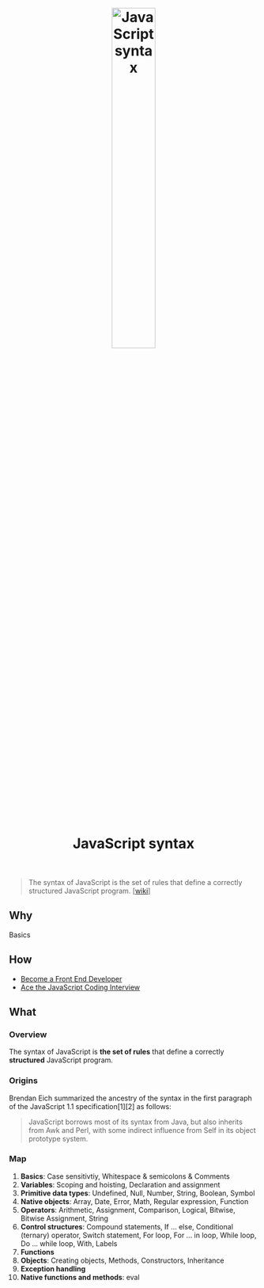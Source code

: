 <h1 align="center">
<br>
	<a href="https://www.wikiwand.com/en/JavaScript_syntax">
  <img src="https://i.imgur.com/8KpLHWy.png" alt="JavaScript syntax" width=42%">
  </a>
  <br><br>
JavaScript syntax
  <br><br>
</h1>

> The syntax of JavaScript is the set of rules that define a correctly structured JavaScript program. [[wiki](https://www.wikiwand.com/en/JavaScript_syntax)]

## Why 

Basics

## How 

* [Become a Front End Developer](https://www.educative.io/path/become-front-end-developer)
* [Ace the JavaScript Coding Interview](https://www.educative.io/path/ace-javascript-coding-interview)

## What 

### Overview

The syntax of JavaScript is **the set of rules** that define a correctly **structured** JavaScript program.

### Origins

Brendan Eich summarized the ancestry of the syntax in the first paragraph of the JavaScript 1.1 specification[1][2] as follows:

> JavaScript borrows most of its syntax from Java, but also inherits from Awk and Perl, with some indirect influence from Self in its object prototype system.



### Map 

1. **Basics**: Case sensitivtiy, Whitespace & semicolons & Comments
1. **Variables**: Scoping and hoisting, Declaration and assignment
1. **Primitive data types**: Undefined, Null, Number, String, Boolean, Symbol
1. **Native objects**: Array, Date, Error, Math, Regular expression, Function
1. **Operators**: Arithmetic, Assignment, Comparison, Logical, Bitwise, Bitwise Assignment, String
1. **Control structures**: Compound statements, If ... else, Conditional (ternary) operator, Switch statement, For loop, For ... in loop, While loop, Do ... while loop, With, Labels
1. **Functions**
1. **Objects**: Creating objects, Methods, Constructors, Inheritance
1. **Exception handling**
1. **Native functions and methods**: eval

